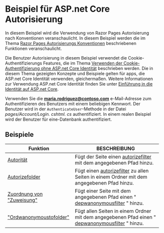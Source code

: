 # <a name="aspnet-core-authorization-sample"></a>Beispiel für ASP.net Core Autorisierung

In diesem Beispiel wird die Verwendung von Razor Pages Autorisierung nach Konventionen veranschaulicht. In diesem Beispiel werden die im Thema [Razor Pages Autorisierungs Konventionen](https://docs.microsoft.com/aspnet/core/security/authorization/razor-pages-authorization) beschriebenen Funktionen veranschaulicht.

Die Benutzer Autorisierung in diesem Beispiel verwendet die Cookie-Authentifizierungs Features, die im Thema [Verwenden der Cookie-Authentifizierung ohne ASP.net Core Identität](https://docs.microsoft.com/aspnet/core/security/authentication/cookie) beschrieben werden. Die in diesem Thema gezeigten Konzepte und Beispiele gelten für apps, die ASP.net Core Identität verwenden, gleichermaßen. Weitere Informationen zur Verwendung ASP.net Core Identität finden Sie unter [Einführung in die Identität auf ASP.net Core](https://docs.microsoft.com/aspnet/core/security/authentication/identity).

Verwenden Sie die **maria.rodriguez@contoso.com** e-Mail-Adresse zum Authentifizieren des Benutzers mit einem beliebigen Kennwort. Der Benutzer wird in der `AuthenticateUser`-Methode in der Datei *pages/Account/Login. cshtml. cs* authentifiziert. In einem realen Beispiel wird der Benutzer für eine-Datenbank authentifiziert.

## <a name="examples-in-this-sample"></a>Beispiele

| Funktion | BESCHREIBUNG |
| --- | --- |
| [Autorität](https://docs.microsoft.com/dotnet/api/microsoft.extensions.dependencyinjection.pageconventioncollectionextensions.authorizepage) | Fügt der Seite einen [autorizefilter](https://docs.microsoft.com/dotnet/api/microsoft.aspnetcore.mvc.authorization.authorizefilter) mit dem angegebenen Pfad hinzu. |
| [Autorizefolder](https://docs.microsoft.com/dotnet/api/microsoft.extensions.dependencyinjection.pageconventioncollectionextensions.authorizefolder) | Fügt einen [autorizefilter](https://docs.microsoft.com/dotnet/api/microsoft.aspnetcore.mvc.authorization.authorizefilter) zu allen Seiten in einem Ordner mit dem angegebenen Pfad hinzu. |
| [Zuordnung von "Zuweisung"](https://docs.microsoft.com/dotnet/api/microsoft.extensions.dependencyinjection.pageconventioncollectionextensions.allowanonymoustopage) | Fügt einer Seite mit dem angegebenen Pfad einen " [depwanonymousfilter](https://docs.microsoft.com/dotnet/api/microsoft.aspnetcore.mvc.authorization.allowanonymousfilter) " hinzu. |
| ["Ordwanonymoustofolder"](https://docs.microsoft.com/dotnet/api/microsoft.extensions.dependencyinjection.pageconventioncollectionextensions.allowanonymoustofolder) | Fügt allen Seiten in einem Ordner mit dem angegebenen Pfad einen " [depwanonymousfilter](https://docs.microsoft.com/dotnet/api/microsoft.aspnetcore.mvc.authorization.allowanonymousfilter) " hinzu. |
